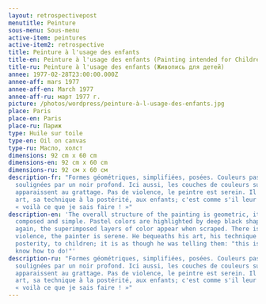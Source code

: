 ```yaml
---
layout: retrospectivepost
menutitle: Peinture
sous-menu: Sous-menu
active-item: peintures
active-item2: retrospective
title: Peinture à l'usage des enfants
title-en: Peinture à l'usage des enfants (Painting intended for Children)
title-ru: Peinture à l'usage des enfants (Живопись для детей)
annee: 1977-02-28T23:00:00.000Z
annee-aff: mars 1977
annee-aff-en: March 1977
annee-aff-ru: март 1977 г.
picture: /photos/wordpress/peinture-à-l-usage-des-enfants.jpg
place: Paris
place-en: Paris
place-ru: Париж
type: Huile sur toile
type-en: Oil on canvas
type-ru: Масло, холст
dimensions: 92 cm x 60 cm
dimensions-en: 92 cm x 60 cm
dimensions-ru: 92 см x 60 см
description-fr: "Formes géométriques, simplifiées, posées. Couleurs pastel
  soulignées par un noir profond. Ici aussi, les couches de couleurs superposées
  apparaissent au grattage. Pas de violence, le peintre est serein. Il lègue son
  art, sa technique à la postérité, aux enfants; c'est comme s'il leur disait :
  « voilà ce que je sais faire ! »"
description-en: 'The overall structure of the painting is geometric, it is
  composed and simple. Pastel colors are highlighted by deep black shapes. Here
  again, the superimposed layers of color appear when scraped. There is no
  violence, the painter is serene. He bequeaths his art, his technique to
  posterity, to children; it is as though he was telling them: "this is what I
  know how to do!"'
description-ru: "Formes géométriques, simplifiées, posées. Couleurs pastel
  soulignées par un noir profond. Ici aussi, les couches de couleurs superposées
  apparaissent au grattage. Pas de violence, le peintre est serein. Il lègue son
  art, sa technique à la postérité, aux enfants; c'est comme s'il leur disait :
  « voilà ce que je sais faire ! »"
---
```


